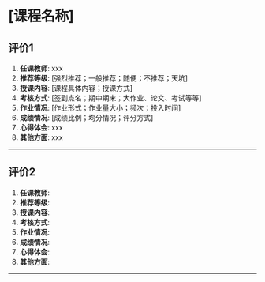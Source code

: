 # [课程名称]

## 评价1

1. **任课教师**: xxx
2. **推荐等级**: [强烈推荐；一般推荐；随便；不推荐；天坑]
3. **授课内容**: [课程具体内容；授课方式]
4. **考核方式**: [签到点名；期中期末；大作业、论文、考试等等]
5. **作业情况**: [作业形式；作业量大小；频次；投入时间]
6. **成绩情况**: [成绩比例；均分情况；评分方式]
7. **心得体会**: xxx
8. **其他方面**: xxx

---

## 评价2

1. **任课教师**: 
2. **推荐等级**: 
3. **授课内容**: 
4. **考核方式**: 
5. **作业情况**: 
6. **成绩情况**: 
7. **心得体会**: 
8. **其他方面**: 

---
